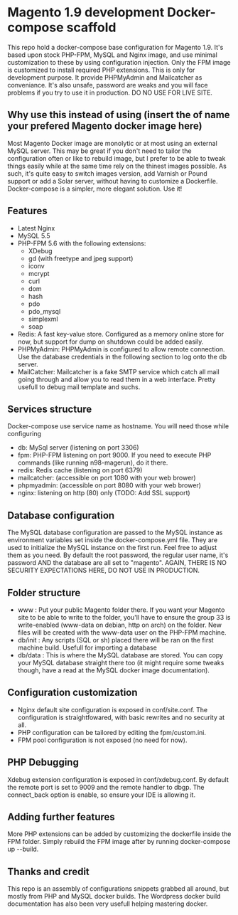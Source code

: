# Magento 1.9 development Docker-compose scaffold
This repo hold a docker-compose base configuration for Magento 1.9. It's based upon stock PHP-FPM, MySQL and Nginx image, and use minimal customization to these by using configuration injection. Only the FPM image is customized to install required PHP extensions. This is only for development purpose. It provide PHPMyAdmin and Mailcatcher as conveniance.  It's also unsafe, password are weaks and you will face problems if you try to use it in production. DO NO USE FOR LIVE SITE.

## Why use this instead of using (insert the of name your prefered Magento docker image here)
Most Magento Docker image are monolytic or at most using an external MySQL server. This may be great if you don't need to tailor the configuration often or like to rebuild image, but I prefer to be able to tweak things easily while at the same time rely on the thinest images possible. As such, it's quite easy to switch images version, add Varnish or Pound support or add a Solar server, without having to customize a Dockerfile. Docker-compose is a simpler, more elegant solution. Use it!

## Features
* Latest Nginx
* MySQL 5.5
* PHP-FPM 5.6 with the following extensions:
	* XDebug
	* gd (with freetype and jpeg support)
	* iconv
	* mcrypt
	* curl
	* dom
	* hash
	* pdo
	* pdo_mysql
	* simplexml
	* soap
* Redis: A fast key-value store. Configured as a memory online store for now, but support for dump on shutdown could be added easily.
* PHPMyAdmin: PHPMyAdmin is configured to allow remote connection. Use the database credentials in the following section to log onto the db server. 
* MailCatcher: Mailcatcher is a fake SMTP service which catch all mail going through and allow you to read them in a web interface. Pretty usefull to debug mail template and suchs.

## Services structure
Docker-compose use service name as hostname. You will need those while configuring
* db: MySql server (listening on port 3306)
* fpm: PHP-FPM listening on port 9000. If you need to execute PHP commands (like running n98-magerun), do it there.
* redis: Redis cache (listening on port 6379)
* mailcatcher: (accessible on port 1080 with your web brower) 
* phpmyadmin: (accessible on port 8080 with your web brower)
* nginx: listening on http (80) only (TODO: Add SSL support)

## Database configuration
The MySQL database configuration are passed to the MySQL instance as environment variables set inside the docker-compose.yml file. They are used to initialize the MySQL instance on the first run. Feel free to adjust them as you need. By default the root password, the regular user name, it's password AND the database are all set to "magento". AGAIN, THERE IS NO SECURITY EXPECTATIONS HERE, DO NOT USE IN PRODUCTION.

## Folder structure
* www : Put your public Magento folder there. If you want your Magento site to be able to write to the folder, you'll have to ensure the group 33 is write-enabled (www-data on debian, http on arch) on the folder. New files will be created with the www-data user on the PHP-FPM machine.
* db/init : Any scripts (SQL or sh) placed there will be ran on the first machine build. Usefull for importing a database
* db/data : This is where the MySQL database are stored. You can copy your MySQL database straight there too (it might require some tweaks though, have a read at the MySQL docker image documentation).

## Configuration customization
* Nginx default site configuration is exposed in conf/site.conf. The configuration is straightfowared, with basic rewrites and no security at all.
* PHP configuration can be tailored by editing the fpm/custom.ini.
* FPM pool configuration is not exposed (no need for now).

## PHP Debugging
Xdebug extension configuration is exposed in conf/xdebug.conf. By default the remote port is set to 9009 and the remote handler to dbgp. The connect_back option is enable, so ensure your IDE is allowing it.

## Adding further features
More PHP extensions can be added by customizing the dockerfile inside the FPM folder. Simply rebuild the FPM image after by running docker-compose up --build.

## Thanks and credit
This repo is an assembly of configurations snippets grabbed all around, but mostly from PHP and MySQL docker builds. The Wordpress docker build documentation has also been very usefull helping mastering docker.  
